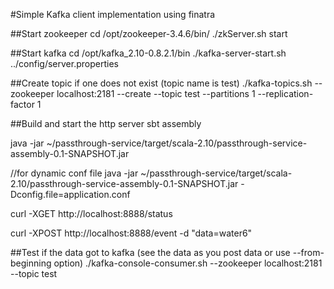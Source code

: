 #Simple Kafka client implementation using finatra

##Start zookeeper
cd /opt/zookeeper-3.4.6/bin/
./zkServer.sh start

##Start kafka
cd /opt/kafka_2.10-0.8.2.1/bin
./kafka-server-start.sh ../config/server.properties


##Create topic if one does not exist (topic name is test)
./kafka-topics.sh --zookeeper localhost:2181 --create --topic test --partitions 1 --replication-factor 1


##Build and start the http server
sbt assembly

java -jar ~/passthrough-service/target/scala-2.10/passthrough-service-assembly-0.1-SNAPSHOT.jar

//for dynamic conf file
java -jar ~/passthrough-service/target/scala-2.10/passthrough-service-assembly-0.1-SNAPSHOT.jar -Dconfig.file=application.conf
  
curl -XGET http://localhost:8888/status

curl -XPOST http://localhost:8888/event -d "data=water6"


##Test if the data got to kafka (see the data as you post data or use --from-beginning option)
./kafka-console-consumer.sh --zookeeper localhost:2181 --topic test
